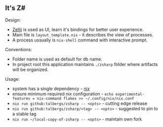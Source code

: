 ## It's Z#

Design:
- [Zellij](https://zellij.dev/) is used as UI, learn it's bindings for better user experience.
- Main file is `layout_template.nix` - it describes the view of processes.
- A process ussually is `nix-shell` command with interactive prompt. 

Conventions:
- Folder name is used as default for db name.
- In project root this application maintains `./zsharp` folder where artifacts will be organized.

Usage:
- system has a single dependency - [nix](https://nixos.org/download/)
- ensure minimum required nix configuration - `echo experimental-features = nix-command flakes >> ~/.config/nix/nix.conf`
- `nix run github:talbergs/zsharp -- <opts>` - cutting edge release
- `nix run github:talbergs/zsharp/<tag> -- <opts>` - suggested to pin to a stable tag
- `nix run ~/local-copy-of-zsharp -- <opts>` - maintain own fork
